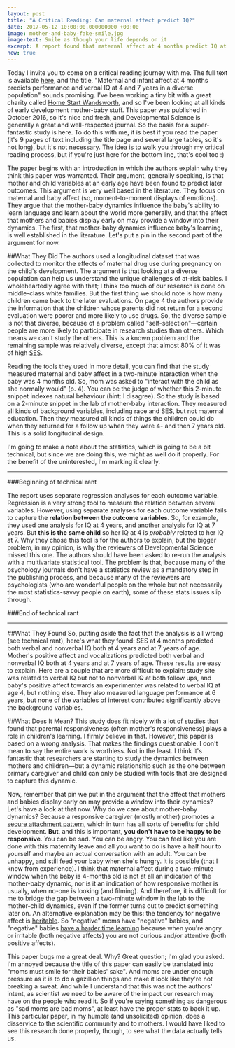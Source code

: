```yaml
---
layout: post
title: "A Critical Reading: Can maternal affect predict IQ?"
date: 2017-05-12 10:00:00.000000000 +00:00
image: mother-and-baby-fake-smile.jpg
image-text: Smile as though your life depends on it
excerpt: A report found that maternal affect at 4 months predict IQ at 7 years. Here's what we can and can't conclude.
new: true
---
```


Today I invite you to come on a critical reading journey with me. The full text is available [here](http://www.psy.miami.edu/faculty/dmessinger/c_c/rsrcs/rdgs/emot/4_month_affect_predicts_IQ.DevSci2016.pdf), and the title, "Maternal and infant affect at 4 months predicts performance and verbal IQ at 4 and 7 years in a diverse population" sounds promising. I've been working a tiny bit with a great charity called [Home Start Wandsworth](http://www.homestartwandsworth.org.uk/), and so I've been looking at all kinds of early development mother-baby stuff. This paper was published in October 2016, so it's nice and fresh, and Developmental Science is generally a great and well-respected journal. So the basis for a super-fantastic study is here. To do this with me, it is best if you read the paper (it's 9 pages of text including the title page and several large tables, so it's not long), but it's not necessary. The idea is to walk you through my critical reading process, but if you're just here for the bottom line, that's cool too :)

The paper begins with an introduction in which the authors explain why they think this paper was warranted. Their argument, generally speaking, is that mother and child variables at an early age have been found to predict later outcomes. This argument is very well based in the literature. They focus on maternal and baby affect (so, moment-to-moment displays of emotions). They argue that the mother-baby dynamics influence the baby's ability to learn language and learn about the world more generally, and that the affect that mothers and babies display early on may provide a window into their dynamics. The first, that mother-baby dynamics influence baby's learning, is well established in the literature. Let's put a pin in the second part of the argument for now.

##What They Did
The authors used a longitudinal dataset that was collected to monitor the effects of maternal drug use during pregnancy on the child's development. The argument is that looking at a diverse population can help us understand the unique challenges of at-risk babies. I wholeheartedly agree with that; I think too much of our research is done on middle-class white families. But the first thing we should note is how many children came back to the later evaluations. On page 4 the authors provide the information that the children whose parents did not return for a second evaluation were poorer and more likely to use drugs. So, the diverse sample is not that diverse, because of a problem called "self-selection"&mdash;certain people are more likely to participate in research studies than others. Which means we can't study the others. This is a known problem and the remaining sample was relatively diverse, except that almost 80% of it was of high [SES](https://galpod.com/glossary#ses).

Reading the tools they used in more detail, you can find that the study measured maternal and baby affect in a two-minute interaction when the baby was 4 months old. So, mom was asked to "interact with the child as she normally would" (p. 4). You can be the judge of whether this 2-minute snippet indexes natural behaviour (hint: I disagree). So the study is based on a 2-minute snippet in the lab of mother-baby interaction. They measured all kinds of background variables, including race and SES, but not maternal education. Then they measured all kinds of things the children could do when they returned for a follow up when they were 4- and then 7 years old. This is a solid longitudinal design.

I'm going to make a note about the statistics, which is going to be a bit technical, but since we are doing this, we might as well do it properly. For the benefit of the uninterested, I'm marking it clearly.

*************

###Beginning of technical rant

 The report uses separate regression analyses for each outcome variable. Regression is a very strong tool to measure the relation between several variables. However, using separate analyses for each outcome variable fails to capture the **relation between the outcome variables**. So, for example, they used one analysis for IQ at 4 years, and another analysis for IQ at 7 years. But **this is the same child** so her IQ at 4 is *probably* related to her IQ at 7. Why they chose this tool is for the authors to explain, but the bigger problem, in my opinion, is why the reviewers of Developmental Science missed this one. The authors should have been asked to re-run the analysis with a multivariate statistical tool. The problem is that, because many of the psychology journals don't have a statistics review as a mandatory step in the publishing process, and because many of the reviewers are psychologists (who are wonderful people on the whole but not necessarily the most statistics-savvy people on earth), some of these stats issues slip through.

###End of technical rant
***********

##What They Found
So, putting aside the fact that the analysis is all wrong (see technical rant), here's what they found: SES at 4 months predicted both verbal and nonverbal IQ both at 4 years and at 7 years of age. Mother's positive affect and vocalizations predicted both verbal and nonverbal IQ both at 4 years and at 7 years of age. These results are easy to explain. Here are a couple that are more difficult to explain: study site was related to verbal IQ but not to nonverbal IQ at both follow ups, and baby's positive affect towards an experimenter was related to verbal IQ at age 4, but nothing else. They also measured language performance at 6 years, but none of the variables of interest contributed significantly above the background variables.

##What Does It Mean?
This study does fit nicely with a lot of studies that found that parental responsiveness (often mother's responsiveness) plays a role in children's learning. I firmly believe in that. However, this paper is based on a wrong analysis. That makes the findings questionable. I don't mean to say the entire work is worthless. Not in the least. I think it's fantastic that researchers are starting to study the dynamics between mothers and children&mdash;but a dynamic relationship such as the one between primary caregiver and child can only be studied with tools that are designed to capture this dynamic.

Now, remember that pin we put in the argument that the affect that mothers and babies display early on may provide a window into their dynamics? Let's have a look at that now. Why do we care about mother-baby dynamics? Because a responsive caregiver (mostly mother) promotes a [secure attachment pattern](https://galpod.com/did-you-feel-love-at-first-sight-with-your-baby-does-it-matter/), which in turn has all sorts of benefits for child development. **But**, and this is important, **you don't have to be happy to be responsive**. You can be sad. You can be angry. You can feel like you are done with this maternity leave and all you want to do is have a half hour to yourself and maybe an actual conversation with an adult. You can be unhappy, and still feed your baby when she's hungry. It is possible (that I know from experience). I think that maternal affect during a two-minute window when the baby is 4-months old is not at all an indication of the mother-baby dynamic, nor is it an indication of how responsive mother is usually, when no-one is looking (and filming). And therefore, it is difficult for me to bridge the gap between a two-minute window in the lab to the mother-child dynamics, even if the former turns out to predict something later on. An alternative explanation may be this: the tendency for negative affect is [heritable](http://psycnet.apa.org/journals/pag/7/1/158/). So "negative" moms have "negative" babies, and "negative" babies [have a harder time learning](https://www.ncbi.nlm.nih.gov/pmc/articles/PMC3156001/) because  when you're angry or irritable (both negative affects) you are not curious and/or attentive (both positive affects).

This paper bugs me a great deal. Why? Great question; I'm glad you asked. I'm annoyed because the title of this paper can easily be translated into "moms must smile for their babies' sake". And moms are under enough pressure as it is to do a gazillion things and make it look like they're not breaking a sweat. And while I understand that this was not the authors' intent, as scientist we need to be aware of the impact our research may have on the people who read it. So if you're saying something as dangerous as "sad moms are bad moms", at least have the proper stats to back it up. This particular paper, in my humble (and unsolicited) opinion, does a disservice to the scientific community and to mothers. I would have liked to see this research done properly, though, to see what the data actually tells us.

